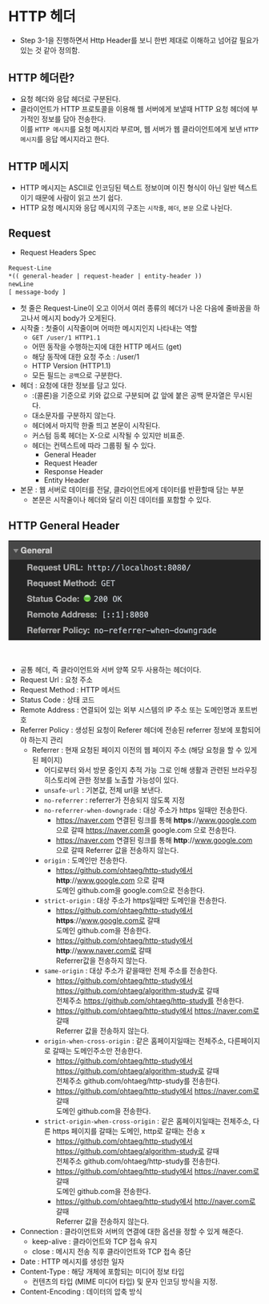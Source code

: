 # HTTP 헤더
- Step 3-1을 진행하면서 Http Header를 보니 한번 제대로 이해하고 넘어갈 필요가 있는 것 같아 정의함.

## HTTP 헤더란?
- 요청 헤더와 응답 헤더로 구분된다. 
- 클라이언트가 HTTP 프로토콜을 이용해 웹 서버에게 보낼때 HTTP 요청 헤더에 부가적인 정보를 담아 전송한다. <br>
  이를 `HTTP 메시지`를 요청 메시지라 부르며, 웹 서버가 웹 클라이언트에게 보낸 `HTTP 메시지`를 응답 메시지라고 한다.

## HTTP 메시지
- HTTP 메시지는 ASCII로 인코딩된 텍스트 정보이며 이진 형식이 아닌 일반 텍스트 이기 때문에 사람이 읽고 쓰기 쉽다.
- HTTP 요청 메시지와 응답 메시지의 구조는 `시작줄`, `헤더`, `본문` 으로 나뉜다.

## Request
- Request Headers Spec
```
Request-Line
*(( general-header | request-header | entity-header ))
newLine
[ message-body ]
```
- 첫 줄은 Request-Line이 오고 이어서 여러 종류의 헤더가 나온 다음에 줄바꿈을 하고나서 메시지 body가 오게된다.
- 시작줄 : 첫줄이 시작줄이며 어떠한 메시지인지 나타내는 역할
    - `GET /user/1 HTTP1.1`
    - 어떤 동작을 수행하는지에 대한 HTTP 메서드 (get)
    - 해당 동작에 대한 요청 주소 : /user/1
    - HTTP Version (HTTP1.1)
    - 모든 필드는 `공백`으로 구분한다.
- 헤더 : 요청에 대한 정보를 담고 있다.
    - :(콜론)을 기준으로 키와 값으로 구분되며 값 앞에 붙은 공백 문자열은 무시된다.
    - 대소문자를 구분하지 않는다.
    - 헤더에서 마지막 한줄 띄고 본문이 시작된다.    
    - 커스텀 등록 헤더는 X-으로 시작될 수 있지만 비표준.
    - 헤더는 컨텍스트에 따라 그룹핑 될 수 있다.
        - General Header
        - Request Header
        - Response Header
        - Entity Header
- 본문 : 웹 서버로 데이터를 전달, 클라이언트에게 데이터를 반환할때 담는 부분
    - 본문은 시작줄이나 헤더와 달리 이진 데이터를 포함할 수 있다.

## HTTP General Header
![http_general_header](img/http_general_header.png) 

<br>

- 공통 헤더, 즉 클라이언트와 서버 양쪽 모두 사용하는 헤더이다.
- Request Url : 요청 주소
- Request Method : HTTP 메서드
- Status Code : 상태 코드
- Remote Address : 연결되어 있는 외부 시스템의 IP 주소 또는 도메인명과 포트번호 
- Referrer Policy : 생성된 요청이 Referer 헤더에 전송된 referrer 정보에 포함되어야 하는지 관리
    - Referrer : 현재 요청된 페이지 이전의 웹 페이지 주소 (해당 요청을 할 수 있게된 페이지)
        - 어디로부터 와서 방문 중인지 추적 가능 그로 인해 생활과 관련된 브라우징 히스토리에 관한 정보를 노출할 가능성이 있다.
        - `unsafe-url`  : 기본값, 전체 url을 보낸다.
        - `no-referrer` : referrer가 전송되지 않도록 지정
        - `no-referrer-when-downgrade` : 대상 주소가 https 일때만 전송한다.
            - https://naver.com 연결된 링크를 통해 **https**://www.google.com 으로 갈때 https://naver.com을 google.com 으로 전송한다.
            - https://naver.com 연결된 링크를 통해 **http**://www.google.com 으로 갈때 Referrer 값을 전송하지 않는다.
        - `origin` : 도메인만 전송한다.
            - https://github.com/ohtaeg/http-study에서 **http**://www.google.com 으로 갈때 <br>
            도메인 github.com을 google.com으로 전송한다.
        - `strict-origin` : 대상 주소가 https일때만 도메인을 전송한다.
            - https://github.com/ohtaeg/http-study에서 **https**://www.google.com로 갈때 <br>
            도메인 github.com을 전송한다.
            - https://github.com/ohtaeg/http-study에서 **http**://www.naver.com로 갈때 <br>
            Referrer값을 전송하지 않는다.
        - `same-origin` : 대상 주소가 같을때만 전체 주소를 전송한다.
            - https://github.com/ohtaeg/http-study에서 https://github.com/ohtaeg/algorithm-study로 갈때 <br>
            전체주소 https://github.com/ohtaeg/http-study를 전송한다.
            - https://github.com/ohtaeg/http-study에서 https://naver.com로 갈때 <br>
            Referrer 값을 전송하지 않는다.    
        - `origin-when-cross-origin` : 같은 홈페이지일때는 전체주소, 다른페이지로 갈때는 도메인주소만 전송한다.
            - https://github.com/ohtaeg/http-study에서 https://github.com/ohtaeg/algorithm-study로 갈때 <br>
            전체주소 github.com/ohtaeg/http-study를 전송한다.
            - https://github.com/ohtaeg/http-study에서 https://naver.com로 갈때 <br>
            도메인 github.com을 전송한다.
        - `strict-origin-when-cross-origin` : 같은 홈페이지일때는 전체주소, 다른 https 페이지를 갈때는 도메인, http로 갈때는 전송 x
            - https://github.com/ohtaeg/http-study에서 https://github.com/ohtaeg/algorithm-study로 갈때 <br>
            전체주소 github.com/ohtaeg/http-study를 전송한다.
            - https://github.com/ohtaeg/http-study에서 https://naver.com로 갈때 <br>
            도메인 github.com을 전송한다.
            - https://github.com/ohtaeg/http-study에서 http://naver.com로 갈때 <br>
            Referrer 값을 전송하지 않는다.
- Connection : 클라이언트와 서버의 연결에 대한 옵션을 정할 수 있게 해준다.
    - keep-alive : 클라이언트와 TCP 접속 유지
    - close : 메시지 전송 직후 클라이언트와 TCP 접속 중단
- Date : HTTP 메시지를 생성한 일자
- Content-Type : 해당 개체에 포함되는 미디어 정보 타입
    - 컨텐츠의 타입 (MIME 미디어 타입) 및 문자 인코딩 방식을 지정.
- Content-Encoding : 데이터의 압축 방식


